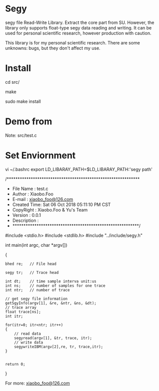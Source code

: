 # Segy
segy file Read-Write Library. 
Extract the core part from SU. However, the library only supports float-type segy data reading and writing. It can be used for personal scientific research, however production with caution.

This library is for my personal scientific research. There are some unknowns: bugs, but they don't affect my use.

# Install
cd src/

make

sudo make install

# Demo from 
Note: src/test.c

# Set Enviornment 
vi ~/.bashrc
export LD_LIBARAY_PATH=$LD_LIBARAY_PATH:'segy path'

/*************************************************************
 * File Name   : test.c
 * Author      : Xiaobo.Foo
 * E-mail      : xiaobo_foo@126.com
 * Created Time: Sat 06 Oct 2018 05:11:10 PM CST
 * CopyRight   : Xiaobo.Foo & Yu's Team
 * Version     : 0.0.1
 * Description : 
 * **********************************************************/

#include <stdio.h>
#include <stdlib.h>
#include "../include/segy.h"


int main(int argc, char *argv[])

{

    bhed re;   // File head
    
    segy tr;   // Trace head

    int dt;    // time sample interva unit:us
    int ns;    // number of samples for one trace
    int ntr;   // number of trace

    // get segy file information
    getSgyInfo(argv[1], &re, &ntr, &ns, &dt);
    // trace array
    float trace[ns];
    int itr;

    for(itr=0; itr<ntr; itr++)
    {
        // read data
        segyread(argv[1], &tr, trace, itr);
        // write data
        segywriteIBM(argv[2],re, tr, trace,itr);
    }


    return 0;
}


For more: xiaobo_foo@126.com
